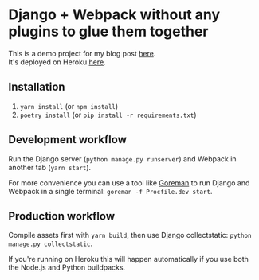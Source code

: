 # Django + Webpack without any plugins to glue them together

This is a demo project for my blog post [here](https://pascalw.me/blog/2020/04/17/webpack-django.html).  
It's deployed on Heroku [here](https://django-webpack.herokuapp.com).

## Installation

1. `yarn install` (or `npm install`)
2. `poetry install` (or `pip install -r requirements.txt`)

## Development workflow

Run the Django server (`python manage.py runserver`) and Webpack in another tab (`yarn start`).

For more convenience you can use a tool like [Goreman](https://github.com/mattn/goreman) to run Django and Webpack in a single terminal: `goreman -f Procfile.dev start`.

## Production workflow

Compile assets first with `yarn build`, then use Django collectstatic: `python manage.py collectstatic`.

If you're running on Heroku this will happen automatically if you use both the Node.js and Python buildpacks.
